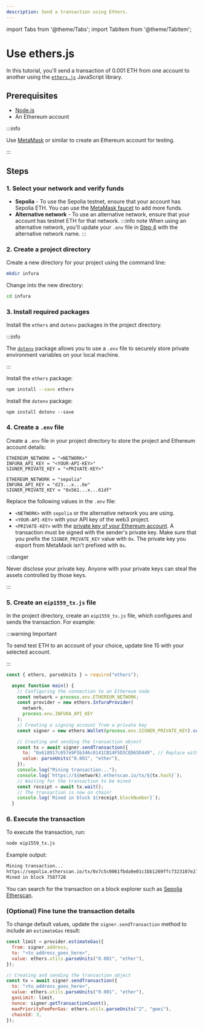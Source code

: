 ```yaml
---
description: Send a transaction using Ethers.
---
```


import Tabs from '@theme/Tabs';
import TabItem from '@theme/TabItem';

# Use ethers.js

In this tutorial, you'll send a transaction of 0.001 ETH from one account to another using the [`ethers.js`](https://docs.ethers.io/v5/) JavaScript library.

## Prerequisites

- [Node.js](https://nodejs.org/en/download/)
- An Ethereum account

:::info

Use [MetaMask](https://metamask.io) or similar to create an Ethereum account for testing.

:::

## Steps

### 1. Select your network and verify funds

- **Sepolia** -  To use the Sepolia testnet, ensure that your account has Sepolia ETH.
  You can use the [MetaMask faucet](/developer-tools/faucet) to add more funds.
- **Alternative network** - To use an alternative network, ensure that your account has testnet ETH for that network.
  :::info note
  When using an alternative network, you'll update your `.env` file in
  [Step 4](#4-create-a-env-file) with the alternative network name.
  :::

### 2. Create a project directory

Create a new directory for your project using the command line:

```bash
mkdir infura
```

Change into the new directory:

```bash
cd infura
```

### 3. Install required packages

Install the `ethers` and `dotenv` packages in the project directory.

:::info

The [`dotenv`](../../../how-to/javascript-dotenv.md) package allows you to use a `.env` file to securely store private environment variables on your local machine.

:::

Install the `ethers` package:


```bash
npm install --save ethers
```

Install the `dotenv` package:

```
npm install dotenv --save
```

### 4. Create a `.env` file

Create a `.env` file in your project directory to store the project and Ethereum account details:

<Tabs>
  <TabItem value="Syntax" label="Syntax" default>

```text title=".env"
ETHEREUM_NETWORK = "<NETWORK>"
INFURA_API_KEY = "<YOUR-API-KEY>"
SIGNER_PRIVATE_KEY = "<PRIVATE-KEY>"
```

</TabItem>
<TabItem value="Example" label="Example" default>

```text title=".env"
ETHEREUM_NETWORK = "sepolia"
INFURA_API_KEY = "d23...x...6e"
SIGNER_PRIVATE_KEY = "0x561...x...61df"
```

</TabItem>
</Tabs>

Replace the following values in the `.env` file:

- `<NETWORK>` with `sepolia` or the alternative network you are using.
- `<YOUR-API-KEY>` with your API key of the web3 project.
- `<PRIVATE-KEY>` with the [private key of your Ethereum account](https://metamask.zendesk.com/hc/en-us/articles/360015289632-How-to-Export-an-Account-Private-Key). A transaction must be signed with the sender's private key. Make sure that you prefix the `SIGNER_PRIVATE_KEY` value with `0x`. The private key you export from MetaMask isn't prefixed with `0x`.

:::danger

Never disclose your private key. Anyone with your private keys can steal the assets controlled by those keys.

:::

### 5. Create an `eip1559_tx.js` file

In the project directory, create an `eip1559_tx.js` file, which configures and sends the transaction. For example:

:::warning Important

To send test ETH to an account of your choice, update line 15 with your selected account.

:::

```javascript title="eip1559_tx.js" showLineNumbers {15}
const { ethers, parseUnits } = require("ethers");

  async function main() {
    // Configuring the connection to an Ethereum node
    const network = process.env.ETHEREUM_NETWORK;
    const provider = new ethers.InfuraProvider(
      network,
      process.env.INFURA_API_KEY
    );
    // Creating a signing account from a private key
    const signer = new ethers.Wallet(process.env.SIGNER_PRIVATE_KEY).connect(provider);

    // Creating and sending the transaction object
    const tx = await signer.sendTransaction({
      to: "0x618917c657e9F5b346c0141CB14F5D3CED65D449", // Replace with your selected account
      value: parseUnits("0.001", "ether"),
    });
    console.log("Mining transaction...");
    console.log(`https://${network}.etherscan.io/tx/${tx.hash}`);
    // Waiting for the transaction to be mined
    const receipt = await tx.wait();
    // The transaction is now on chain!
    console.log(`Mined in block ${receipt.blockNumber}`);
  }
```

### 6. Execute the transaction

To execute the transaction, run:

```bash
node eip1559_tx.js
```

Example output:

```bash
Mining transaction...
https://sepolia.etherscan.io/tx/0x7c5c0061fbda9e01c1bb1269ffc7323107e2116d8f7327ee945aecc7c33d21c8
Mined in block 7587728
```

You can search for the transaction on a block explorer such as [Sepolia Etherscan](https://www.infura.io/faucet).

### (Optional) Fine tune the transaction details

To change default values, update the `signer.sendTransaction` method to include an `estimateGas` result:

```javascript title="eip1559_tx.js"
const limit = provider.estimateGas({
  from: signer.address,
  to: "<to_address_goes_here>",
  value: ethers.utils.parseUnits("0.001", "ether"),
});

// Creating and sending the transaction object
const tx = await signer.sendTransaction({
  to: "<to_address_goes_here>",
  value: ethers.utils.parseUnits("0.001", "ether"),
  gasLimit: limit,
  nonce: signer.getTransactionCount(),
  maxPriorityFeePerGas: ethers.utils.parseUnits("2", "gwei"),
  chainId: 3,
});
```
